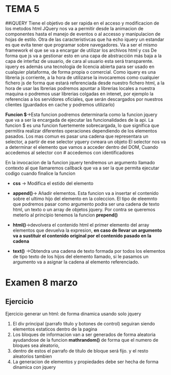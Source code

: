 # TEMA 5

##iQUERY
Tiene el objetivo de ser rapida en el acceso y modificacion de los metodos html
JQuery nos va a permitir desde la animacion de componentes hasta el manejo de eventos o al accesso y manipulacion de hojas de estilo.
Otra de las caracteristivcas que ha echo iquery un estandar es que evita tener que programar sobre navegadores. 
Va a ser el mismo framework el que se va a encargar de utilizar los archivos html y css
De forma que js va a gestionar esto en una capa de abstracción más baja a la capa de interfaz de usuario, de cara al usuario esta será transparente.
iquery es además una tecnologia de licencia abierta para ser usado en cualquier plataforma, de forma propia o comercial.
Como iquery es una libreria js corriente, a la hora de utilizarse la invocaremos como cualquier fichero js de forma que estará referenciada desde nuestro fichero html, a la hora de usar las lbrerias podremos apuntar a librerias locales a nuestra maquina o podremos usar librerias colgadas en intenet, por ejemplo la referencias a los servidores oficiales, que serán descargados por nuestros clientes (guardados en cache y podremos utilizarlo)


 __Funcion $__->Esta funcion podremos determinarla como la funcion jquery que va a ser la encargada de ejecutar las funcionalidades de la api. La funcion $ es una funcion fuertemente sobrecargada, lo que significa que permitira realizar diferentes operaciones dependiendo de los elementos pasados. Los mas comun es pasar una cadena que representara un selector, a partir de ese selector yquery cvreara un objeto
El selector nos va a determinar el elemento que vamos a acceder dentro del DOM,
Cuando accedemos al selector con # accedemos con identificadores


En la invocacion de la funcion jquery tendremos un argumento llamado contexto al que llamaremos callback que va a ser la que permita ejecutar codigo cuando finalice la funcion

* __css__ -> Modifica el estido del elemento


* __append()__-> Añadir elementos. Esta funcion va a insertar el contenido sobre el ultimo hijo del elemento en la coleccion. El tipo de eleemnto que podremos pasar como argumento podra ser una cadena de texto html, un texto o un array de objetos jquery. 
Por contra se queremos meterlo al principio tenemos la funcion __prepend()__ 

* __html()__->devolvera el contenido html el primer elemento del array elementos que devuelva la expresion, __en caso de llevar un argumento va a sustituir el contenido original por el contenido pasado en la cadena__


* __text()__ ->Obtendra una cadena de texto formada por todos los elementos de tipo texto de los hijos del elemento llamado, si le pasamos un argumento va a asignar la cadena al elemento referenciado.

# Examen 8 marzo
## Ejercicio
Ejercicio generar un html: de forma dinamica usando solo jquery 
1. El div principal (parrafo titulo y botones de control) seguiran siendo elementos estaticos dentro de la pagina
2. Los bloques de informacion van a ser generados de forma aleatoria ayudandose de la funcion __mathrandom()__ de forma que el numero de bloques sea aleatorio,
3.  dentro de estos el parrafo de titulo de bloque será fijo. y el resto aleatorios tambien
4. La generacion de elementos y propiedades debe ser hecha de forma dinamica con jquery
